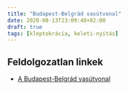 ```yaml
---
title: "Budapest-Belgrád vasútvonal"
date: 2020-08-13T23:09:48+02:00
draft: true
tags: [kleptokrácia, keleti-nyitás]
---
```


## Feldolgozatlan linkek

- [A Budapest-Belgrád vasútvonal](https://index.hu/aktak/budapest-belgrad_vasutvonal_epitkezes_meszaros_lorinc_kina_rm_international_zrt._tiejiuju/)
